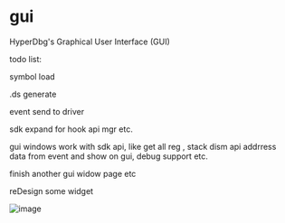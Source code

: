 # gui
HyperDbg's Graphical User Interface (GUI)

todo list:

symbol load

.ds generate

event send to driver

sdk expand for hook api mgr etc.

gui windows work with sdk api, like get all reg , stack dism api addrress data 
from event and show on gui, debug support etc.

finish another gui widow page etc

reDesign some widget



![image](https://user-images.githubusercontent.com/19886504/179351884-21f4d9dc-f766-4e79-b8aa-6dc859250e86.png)
